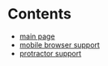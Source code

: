 # Contents

- [main page](../README.md)
- [mobile browser support](mobile.md)
- [protractor support](protractor.md)
